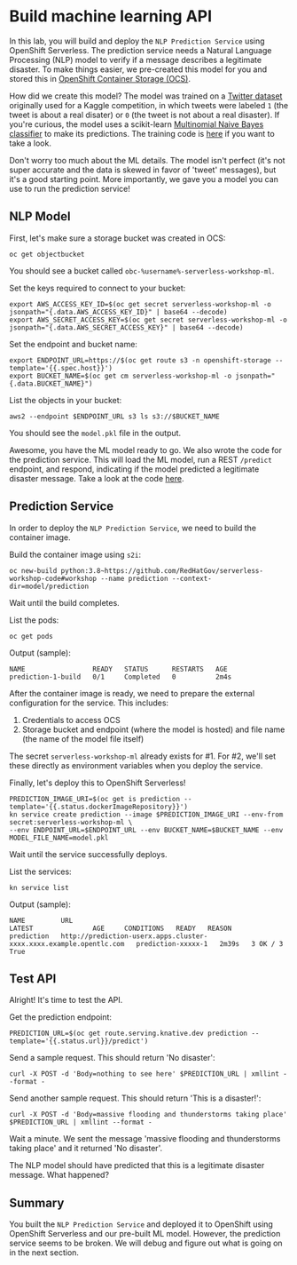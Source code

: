 # Build machine learning API

In this lab, you will build and deploy the `NLP Prediction Service` using OpenShift Serverless.  The prediction service needs a Natural Language Processing (NLP) model to verify if a message describes a legitimate disaster.  To make things easier, we pre-created this model for you and stored this in [OpenShift Container Storage (OCS)][1].  

How did we create this model?  The model was trained on a [Twitter dataset][2] originally used for a Kaggle competition, in which tweets were labeled `1` (the tweet is about a real disater) or `0` (the tweet is not about a real disaster).  If you're curious, the model uses a scikit-learn [Multinomial Naive Bayes classifier][3] to make its predictions.  The training code is [here][4] if you want to take a look.

Don't worry too much about the ML details.  The model isn't perfect (it's not super accurate and the data is skewed in favor of 'tweet' messages), but it's a good starting point.  More importantly, we gave you a model you can use to run the prediction service!

## NLP Model

First, let's make sure a storage bucket was created in OCS:

```execute
oc get objectbucket
```

You should see a bucket called `obc-%username%-serverless-workshop-ml`.

Set the keys required to connect to your bucket:

```execute
export AWS_ACCESS_KEY_ID=$(oc get secret serverless-workshop-ml -o jsonpath="{.data.AWS_ACCESS_KEY_ID}" | base64 --decode)
export AWS_SECRET_ACCESS_KEY=$(oc get secret serverless-workshop-ml -o jsonpath="{.data.AWS_SECRET_ACCESS_KEY}" | base64 --decode)
```

Set the endpoint and bucket name:

```execute
export ENDPOINT_URL=https://$(oc get route s3 -n openshift-storage --template='{{.spec.host}}')
export BUCKET_NAME=$(oc get cm serverless-workshop-ml -o jsonpath="{.data.BUCKET_NAME}")
```

List the objects in your bucket:

```execute
aws2 --endpoint $ENDPOINT_URL s3 ls s3://$BUCKET_NAME
```

You should see the `model.pkl` file in the output.

Awesome, you have the ML model ready to go.  We also wrote the code for the prediction service.  This will load the ML model, run a REST `/predict` endpoint, and respond, indicating if the model predicted a legitimate disaster message.  Take a look at the code [here][5].

## Prediction Service

In order to deploy the `NLP Prediction Service`, we need to build the container image.

Build the container image using `s2i`:

```execute
oc new-build python:3.8~https://github.com/RedHatGov/serverless-workshop-code#workshop --name prediction --context-dir=model/prediction
```

Wait until the build completes.

List the pods:

```execute
oc get pods
```

Output (sample):
```
NAME                 READY   STATUS      RESTARTS   AGE
prediction-1-build   0/1     Completed   0          2m4s
```

After the container image is ready, we need to prepare the external configuration for the service.  This includes:

1. Credentials to access OCS
2. Storage bucket and endpoint (where the model is hosted) and file name (the name of the model file itself)

The secret `serverless-workshop-ml` already exists for #1.  For #2, we'll set these directly as environment variables when you deploy the service.

Finally, let's deploy this to OpenShift Serverless!

```execute
PREDICTION_IMAGE_URI=$(oc get is prediction --template='{{.status.dockerImageRepository}}')
kn service create prediction --image $PREDICTION_IMAGE_URI --env-from secret:serverless-workshop-ml \
--env ENDPOINT_URL=$ENDPOINT_URL --env BUCKET_NAME=$BUCKET_NAME --env MODEL_FILE_NAME=model.pkl
```

Wait until the service successfully deploys.

List the services:

```execute
kn service list
```

Output (sample):
```
NAME         URL                                                                  LATEST               AGE     CONDITIONS   READY   REASON
prediction   http://prediction-userx.apps.cluster-xxxx.xxxx.example.opentlc.com   prediction-xxxxx-1   2m39s   3 OK / 3     True    
```

## Test API

Alright!  It's time to test the API.

Get the prediction endpoint:

```execute
PREDICTION_URL=$(oc get route.serving.knative.dev prediction --template='{{.status.url}}/predict')
```

Send a sample request.  This should return 'No disaster':

```execute
curl -X POST -d 'Body=nothing to see here' $PREDICTION_URL | xmllint --format -
```

Send another sample request.  This should return 'This is a disaster!':

```execute
curl -X POST -d 'Body=massive flooding and thunderstorms taking place' $PREDICTION_URL | xmllint --format -
```

Wait a minute.  We sent the message 'massive flooding and thunderstorms taking place' and it returned 'No disaster'.  

The NLP model should have predicted that this is a legitimate disaster message.  What happened?

## Summary

You built the `NLP Prediction Service` and deployed it to OpenShift using OpenShift Serverless and our pre-built ML model.  However, the prediction service seems to be broken.  We will debug and figure out what is going on in the next section.

[1]: https://www.redhat.com/en/technologies/cloud-computing/openshift-container-storage
[2]: https://www.kaggle.com/vbmokin/nlp-with-disaster-tweets-cleaning-data
[3]: https://scikit-learn.org/stable/modules/generated/sklearn.naive_bayes.MultinomialNB.html
[4]: https://github.com/RedHatGov/serverless-workshop-code/blob/workshop/model/training/train.py
[5]: https://github.com/RedHatGov/serverless-workshop-code/blob/workshop/model/prediction/prediction.py